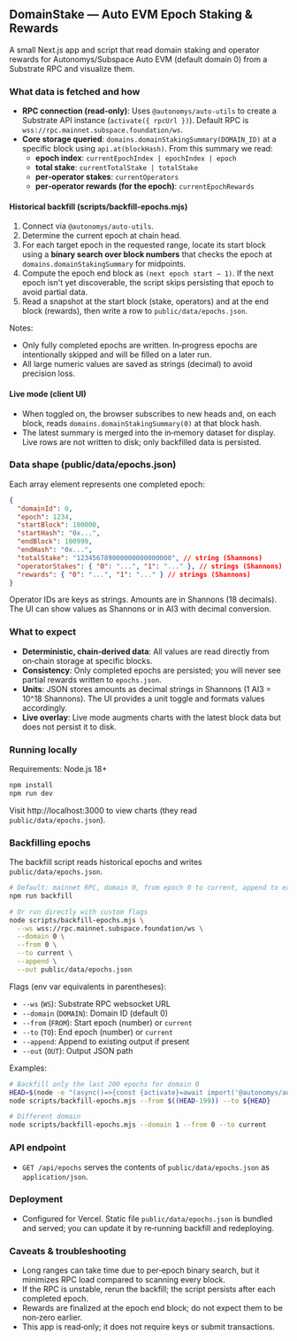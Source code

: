 ## DomainStake — Auto EVM Epoch Staking & Rewards

A small Next.js app and script that read domain staking and operator rewards for Autonomys/Subspace Auto EVM (default domain 0) from a Substrate RPC and visualize them.

### What data is fetched and how

- **RPC connection (read‑only)**: Uses `@autonomys/auto-utils` to create a Substrate API instance (`activate({ rpcUrl })`). Default RPC is `wss://rpc.mainnet.subspace.foundation/ws`.
- **Core storage queried**: `domains.domainStakingSummary(DOMAIN_ID)` at a specific block using `api.at(blockHash)`. From this summary we read:
  - **epoch index**: `currentEpochIndex | epochIndex | epoch`
  - **total stake**: `currentTotalStake | totalStake`
  - **per‑operator stakes**: `currentOperators`
  - **per‑operator rewards (for the epoch)**: `currentEpochRewards`

#### Historical backfill (scripts/backfill-epochs.mjs)

1. Connect via `@autonomys/auto-utils`.
2. Determine the current epoch at chain head.
3. For each target epoch in the requested range, locate its start block using a **binary search over block numbers** that checks the epoch at `domains.domainStakingSummary` for midpoints.
4. Compute the epoch end block as `(next epoch start − 1)`. If the next epoch isn't yet discoverable, the script skips persisting that epoch to avoid partial data.
5. Read a snapshot at the start block (stake, operators) and at the end block (rewards), then write a row to `public/data/epochs.json`.

Notes:
- Only fully completed epochs are written. In‑progress epochs are intentionally skipped and will be filled on a later run.
- All large numeric values are saved as strings (decimal) to avoid precision loss.

#### Live mode (client UI)

- When toggled on, the browser subscribes to new heads and, on each block, reads `domains.domainStakingSummary(0)` at that block hash.
- The latest summary is merged into the in‑memory dataset for display. Live rows are not written to disk; only backfilled data is persisted.

### Data shape (public/data/epochs.json)

Each array element represents one completed epoch:

```json
{
  "domainId": 0,
  "epoch": 1234,
  "startBlock": 100000,
  "startHash": "0x...",
  "endBlock": 100999,
  "endHash": "0x...",
  "totalStake": "123456789000000000000000", // string (Shannons)
  "operatorStakes": { "0": "...", "1": "..." }, // strings (Shannons)
  "rewards": { "0": "...", "1": "..." } // strings (Shannons)
}
```

Operator IDs are keys as strings. Amounts are in Shannons (18 decimals). The UI can show values as Shannons or in AI3 with decimal conversion.

### What to expect

- **Deterministic, chain‑derived data**: All values are read directly from on‑chain storage at specific blocks.
- **Consistency**: Only completed epochs are persisted; you will never see partial rewards written to `epochs.json`.
- **Units**: JSON stores amounts as decimal strings in Shannons (1 AI3 = 10^18 Shannons). The UI provides a unit toggle and formats values accordingly.
- **Live overlay**: Live mode augments charts with the latest block data but does not persist it to disk.

### Running locally

Requirements: Node.js 18+

```bash
npm install
npm run dev
```

Visit http://localhost:3000 to view charts (they read `public/data/epochs.json`).

### Backfilling epochs

The backfill script reads historical epochs and writes `public/data/epochs.json`.

```bash
# Default: mainnet RPC, domain 0, from epoch 0 to current, append to existing file
npm run backfill

# Or run directly with custom flags
node scripts/backfill-epochs.mjs \
  --ws wss://rpc.mainnet.subspace.foundation/ws \
  --domain 0 \
  --from 0 \
  --to current \
  --append \
  --out public/data/epochs.json
```

Flags (env var equivalents in parentheses):
- `--ws` (`WS`): Substrate RPC websocket URL
- `--domain` (`DOMAIN`): Domain ID (default 0)
- `--from` (`FROM`): Start epoch (number) or `current`
- `--to` (`TO`): End epoch (number) or `current`
- `--append`: Append to existing output if present
- `--out` (`OUT`): Output JSON path

Examples:
```bash
# Backfill only the last 200 epochs for domain 0
HEAD=$(node -e "(async()=>{const {activate}=await import('@autonomys/auto-utils');const api=await activate({rpcUrl:'wss://rpc.mainnet.subspace.foundation/ws'});const h=await api.rpc.chain.getHeader();const e=(await (await api.at(await api.rpc.chain.getBlockHash(h.number.toNumber()))).query.domains.domainStakingSummary(0)).unwrap().currentEpochIndex.toNumber();console.log(e);await api.disconnect();})().catch(e=>{console.error(e);process.exit(1)})")
node scripts/backfill-epochs.mjs --from $((HEAD-199)) --to ${HEAD}

# Different domain
node scripts/backfill-epochs.mjs --domain 1 --from 0 --to current
```

### API endpoint

- `GET /api/epochs` serves the contents of `public/data/epochs.json` as `application/json`.

### Deployment

- Configured for Vercel. Static file `public/data/epochs.json` is bundled and served; you can update it by re‑running backfill and redeploying.

### Caveats & troubleshooting

- Long ranges can take time due to per‑epoch binary search, but it minimizes RPC load compared to scanning every block.
- If the RPC is unstable, rerun the backfill; the script persists after each completed epoch.
- Rewards are finalized at the epoch end block; do not expect them to be non‑zero earlier.
- This app is read‑only; it does not require keys or submit transactions.


